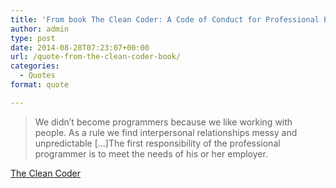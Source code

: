 ```yaml
---
title: 'From book The Clean Coder: A Code of Conduct for Professional Programmers'
author: admin
type: post
date: 2014-08-28T07:23:07+00:00
url: /quote-from-the-clean-coder-book/
categories:
  - Quotes
format: quote

---
```

> We didn’t become programmers because we like working with people. As a rule we find interpersonal relationships messy and unpredictable [&#8230;]The first responsibility of the professional programmer is to meet the needs of his or her employer.

[The Clean Coder][1]

 [1]: http://www.amazon.com/The-Clean-Coder-Professional-Programmers/dp/0137081073